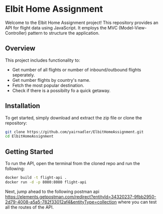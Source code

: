 # Elbit Home Assignment

Welcome to the Elbit Home Assignment project! This repository provides an API for flight data using JavaScript. It employs the MVC (Model-View-Controller) pattern to structure the application.

## Overview

This project includes functionality to:

- Get number of all flights or number of inbound/outbound flights seperately.
- Get number flights by country's name.
- Fetch the most popular destination.
- Check if there is a possibilty fo a quick getaway.

## Installation

To get started, simply download and extract the zip file or clone the repository:

```bash
git clone https://github.com/yairnadler/ElbitHomeAssignment.git
cd ElbitHomeAssignment
```

## Getting Started

To run the API, open the terminal from the cloned repo and run the following:

```bash
docker build -t flight-api .
docker run -d -p 8080:8080 flight-api
```

Next, jump ahead to the following postman api https://elements.getpostman.com/redirect?entityId=34320237-9fbb2950-2d79-4008-a5a5-782f33012af4&entityType=collection where you can test all the routes of the API.
